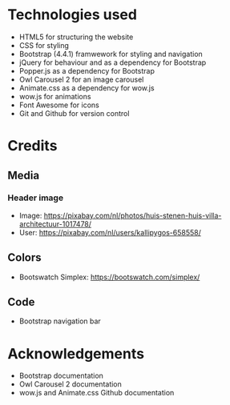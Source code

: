 # Technologies used

- HTML5 for structuring the website
- CSS for styling
- Bootstrap (4.4.1) framwework for styling and navigation
- jQuery for behaviour and as a dependency for Bootstrap
- Popper.js as a dependency for Bootstrap
- Owl Carousel 2 for an image carousel
- Animate.css as a dependency for wow.js
- wow.js for animations
- Font Awesome for icons
- Git and Github for version control

# Credits

## Media

### Header image

- Image: https://pixabay.com/nl/photos/huis-stenen-huis-villa-architectuur-1017478/
- User: https://pixabay.com/nl/users/kallipygos-658558/

## Colors

- Bootswatch Simplex: https://bootswatch.com/simplex/

## Code

- Bootstrap navigation bar

# Acknowledgements

- Bootstrap documentation
- Owl Carousel 2 documentation
- wow.js and Animate.css Github documentation
